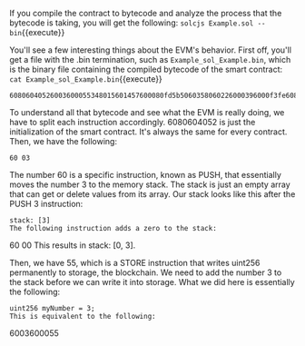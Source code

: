 If you compile the contract to bytecode and analyze the process that the bytecode is taking, you will get the following:
`solcjs Example.sol --bin`{{execute}}


You'll see a few interesting things about the EVM's behavior. First off, you'll get a file with the .bin termination, such as `Example_sol_Example.bin`, which is the binary file containing the compiled bytecode of the smart contract:
`cat Example_sol_Example.bin`{{execute}}


```
60806040526003600055348015601457600080fd5b5060358060226000396000f3fe6080604052600080fdfea165627a7a72305820aa17e74115b5e066ae13d560c624e9abef54adbce68c3443886eadc4e1059cfe0029
```

To understand all that bytecode and see what the EVM is really doing, we have to split each instruction accordingly. 6080604052 is just the initialization of the smart contract. It's always the same for every contract. Then, we have the following:

```
60 03
```

The number 60 is a specific instruction, known as PUSH, that essentially moves the number 3 to the memory stack. The stack is just an empty array that can get or delete values from its array. Our stack looks like this after the PUSH 3 instruction:

```
stack: [3]
The following instruction adds a zero to the stack:

```
60 00
This results in stack: [0, 3].

Then, we have 55, which is a STORE instruction that writes uint256 permanently to storage, the blockchain. We need to add the number 3 to the stack before we can write it into storage. What we did here is essentially the following:

```
uint256 myNumber = 3;
This is equivalent to the following:

```
6003600055
```

